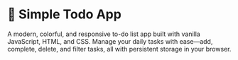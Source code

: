 # 🌈 Simple Todo App

A modern, colorful, and responsive to-do list app built with vanilla JavaScript, HTML, and CSS. Manage your daily tasks with ease—add, complete, delete, and filter tasks, all with persistent storage in your browser.
